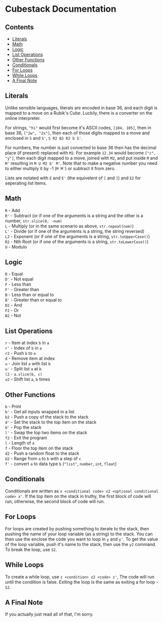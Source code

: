 # Cubestack Documentation

## Contents
  - [Literals](#literals)
  - [Math](#math)
  - [Logic](#logic)
  - [List Operations](#list-operations)
  - [Other Functions](#other-functions)
  - [Conditionals](#conditionals)
  - [For Loops](#for-loops)
  - [While Loops](#while-loops)
  - [A Final Note](#a-final-note)

## Literals
Unlike sensible languages, literals are encoded in base 36, and each digit is mapped to a move on a Rubik's Cube. Luckily, there is a converter on the online interpreter. 

For strings, `"hi"` would first become it's ASCII codes, `[104, 105]`, then in base 36, `["2w", "2x"]`, then each of those digits mapped to a move and enclosed in `S` and `S'`, `S R2 B2 R2 b S'`.

For numbers, the number is just converted to base 36 then has the decimal place (if present) replaced with `M2`. For example `12.34` would become `["c", "y"]`, then each digit mapped to a move, joined with `M2`, and put inside `M` and `M'` resulting in `M U M2 b' M'`. Note that to make a negative number you need to either multiply it by -1 (`M M'`) or subtract it from zero.

Lists are notated with `E` and `E'` (the equivelent of `[` and `]`) and `E2` for seperating list items.

## Math
`R` - Add  
`R'` - Subtract (or if one of the arguments is a string and the other is a number, `str.slice(0, -num)`  
`L` - Multiply (or in the same scenario as above, `str.repeat(num)`)  
`L'` - Divide (or if one of the arguments is a string, the string reversed)  
`L2` - Exponent (or if one of the arguments is a string, `str.toUpperCase()`)  
`R2` - Nth Root (or if one of the arguments is a string, `str.toLowerCase()`)  
`U` - Modulo  

## Logic
`D` - Equal  
`D'` - Not equal  
`F` - Less than  
`F'` - Greater than  
`B` - Less than or equal to  
`B'` - Greater than or equal to  
`D2` - And  
`F2` - Or  
`B2` - Not  

## List Operations
`r` - Item at index `b` in `a`  
`r'` - Index of `b` in `a`  
`r2` - Push `b` to `a`  
`d` - Remove item at index  
`u` - Join list `a` with list `b`  
`u'` - Split list `a` at `b`  
`l2` - `a.slice(b, c)`  
`u2` - Shift list `a`, `b` times  


## Other Functions
`b` - Print  
`b'` - Get all inputs wrapped in a list  
`b2` - Push a copy of the stack to the stack  
`d'` - Set the stack to the top item on the stack  
`U'` - Pop the stack  
`l'` - Swap the top two items on the stack  
`f2` - Exit the program  
`l` - Length of `a`  
`f` - Floor the top item on the stack  
`d2` - Push a random float to the stack  
`U2` - Range from `a` to `b` with a step of `c`  
`f'` - convert `a` to data type `b` (`"list"`, `number`, `int`, `float`)  

## Conditionals
Conditionals are written as `x <conditional code> x2 <optional conditional code> x'`. If the top item on the stack in truthy, the first block of code will run, otherwise, the second block of code will run.

## For Loops
For loops are created by pushing something to iterate to the stack, then pushing the name of your loop variable (as a string) to the stack. You can then use the enclose the code you want to loop in `y` and `y'`. To get the value of the loop variable, push it's name to the stack, then use the `y2` command. To break the loop, use `S2`.

## While Loops
To create a while loop, use `z <condition> z2 <code> z'`, The code will run until the condition is false. Exiting the loop is the same as exiting a for loop - `S2`.

## A Final Note
If you actually just read all of that, I'm sorry.
